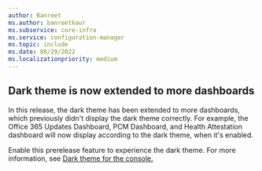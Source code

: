 ```yaml
---
author: Banreet
ms.author: banreetkaur
ms.subservice: core-infra
ms.service: configuration-manager
ms.topic: include
ms.date: 08/29/2022
ms.localizationpriority: medium
---
```


## <a name="bkmk_improvements-to-the-dark-theme"></a> Dark theme is now extended to more dashboards

<!--14917369, 14959592, 14969236-->

In this release, the dark theme has been extended to more dashboards, which previously didn't display the dark theme correctly. For example, the Office 365 Updates Dashboard, PCM Dashboard, and Health Attestation dashboard will now display according to the dark theme, when it's enabled.

Enable this prerelease feature to experience the dark theme. For more information, see [Dark theme for the console.](../../../../../core/servers/manage/admin-console.md)
